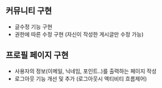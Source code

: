 ## 커뮤니티 구현
  +  글수정 기능 구현
  +  권한에 따른 수정 구현 (자신이 작성한 게시글만 수정 가능)

## 프로필 페이지 구현
  + 사용자의 정보(이메일, 닉네임, 포인트..)를 출력하는 페이지 작성
  + 로그아웃 기능 개선 및 추가 (로그아웃시 액티비티 흐름제어)

